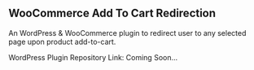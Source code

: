 ## WooCommerce Add To Cart Redirection
An WordPress & WooCommerce plugin to redirect user to any selected page upon product add-to-cart.

WordPress Plugin Repository Link: Coming Soon...